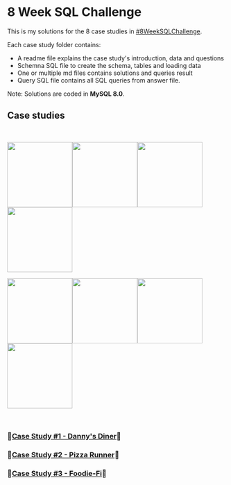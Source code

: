 # 8 Week SQL Challenge

This is my solutions for the 8 case studies in [#8WeekSQLChallenge](https://8weeksqlchallenge.com).

Each case study folder contains:
* A readme file explains the case study's introduction, data and questions
* Schemna SQL file to create the schema, tables and loading data
* One or multiple md files contains solutions and queries result
* Query SQL file contains all SQL queries from answer file.

Note: Solutions are coded in **MySQL 8.0**.

## Case studies

<br>

<img src='https://8weeksqlchallenge.com/images/case-study-designs/1.png' width='150'><img src='https://8weeksqlchallenge.com/images/case-study-designs/2.png' width='150'><img src='https://8weeksqlchallenge.com/images/case-study-designs/3.png' width='150'><img src='https://8weeksqlchallenge.com/images/case-study-designs/4.png' width='150'>
    
<img src='https://8weeksqlchallenge.com/images/case-study-designs/5.png'  width='150'><img src='https://8weeksqlchallenge.com/images/case-study-designs/6.png' width='150'><img src='https://8weeksqlchallenge.com/images/case-study-designs/7.png' width='150'><img src='https://8weeksqlchallenge.com/images/case-study-designs/8.png' width='150'>
    
<br>

### 🍜[Case Study #1 - Danny's Diner](./Case%20Study%20%231%20-%20Danny's%20Diner)🍜

### 🍕[Case Study #2 - Pizza Runner](./Case%20Study%20%232%20-%20Pizza%20Runner)🍕

### 🥑[Case Study #3 - Foodie-Fi](./Case%20Study%20%233%20-%20Foodie-Fi)🥑
